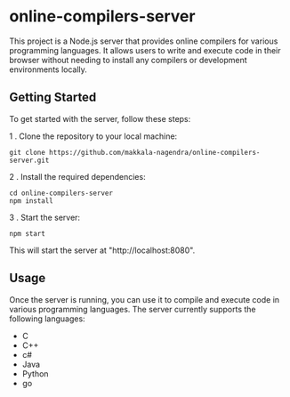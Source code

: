 # online-compilers-server

This project is a Node.js server that provides online compilers for various programming languages. It allows users to write and execute code in their browser without needing to install any compilers or development environments locally.

## Getting Started

To get started with the server, follow these steps:

1 . Clone the repository to your local machine:

```git
git clone https://github.com/makkala-nagendra/online-compilers-server.git
```

2 . Install the required dependencies:

```git
cd online-compilers-server
npm install
```

3 . Start the server:

```git
npm start
```

This will start the server at "http://localhost:8080".

## Usage
Once the server is running, you can use it to compile and execute code in various programming languages. The server currently supports the following languages:

+ C
+ C++
+ c#
+ Java
+ Python
+ go